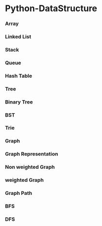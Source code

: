 # Python-DataStructure

### Array

### Linked List

### Stack

### Queue

### Hash Table

### Tree

### Binary Tree

### BST

### Trie

### Graph

### Graph Representation

### Non weighted Graph

### weighted Graph

### Graph Path

### BFS

### DFS
